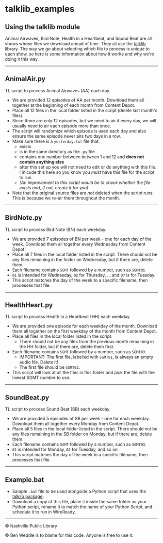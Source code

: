 # talklib_examples 
## Using the talklib module

Animal Airwaves, Bird Note, Health in a Heartbeat, and Sound Beat are all shows whose files we download ahead of time. They all use the [talklib](https://github.com/talkinglibrary/talklib) library. The way we go about selecting which file to process is unique to each show, so here is some information about how it works and why we're doing it this way.

----

## AnimalAir.py

TL script to process Animal Airwaves (AA) each day.
- We are provided 12 episodes of AA per month. Download them all together at the beginning of each month from Content Depot.
- Place all 12 files in the local folder listed in the script (delete last month's files).
- Since there are only 12 episodes, but we need to air it every day, we will usually need to air each episode more than once.
- The script will randomize which episode is used each day and also ensure the same episode never airs two days in a row.
- Make sure there is a  `yesterday.txt` file that: 
    - exists
    - is in the same directory as the `.py` file
    - contains one number between between 1 and 12 and **does not contain anything else**
    - after this set up you will not need to edit or do anything with this file. I inlcude this here so you know you *must* have this file for the script to run. 
    - *(An improvement to this script would be to check whether the file exists and, if not, create it for you)*
- Note that the original source files are *not* deleted when the script runs. This is because we re-air them throughout the month.

----
## BirdNote.py

TL script to process Bird Note (BN) each weekday.
- We are provided 7 episodes of BN per week - one for each day of the week. Download them all together every Wednesday from Content Depot.
- Place all 7 files in the local folder listed in the script. There should not be any files remaining in the folder on Wednesday, but if there are, delete them.
- Each filename contains `SGMT` followed by a number, such as `SGMT05`.
 - `01` is intended for Wednesday, `02` for Thursday, ... and `07` is for Tuesday.
 - This script matches the day of the week to a specific filename, then processes that file.

----
## HealthHeart.py

TL script to process Health in a Heartbeat (HH) each weekday.
- We are provided one episode for each weekday of the month. Download them all together on the first weekday of the month from Content Depot.
- Place all files in the local folder listed in the script.     
    - There should not be any files from the previous month remaining in the HH folder, but if there are, delete them first.
- Each filename contains `SGMT` followed by a number, such as `SGMT03`.
    - IMPORTANT: The first file, labelled with `SGMT01`, is always an empty audio file. Delete it!
    - The first file should be `SGMT02`.
- This script will look at all the files in this folder and pick the file with the lowest SGMT number to use.
----
## SoundBeat.py

TL script to process Sound Beat (SB) each weekday.
- We are provided 5 episodes of SB per week - one for each weekday. Download them all together every Monday from Content Depot.
- Place all 5 files in the local folder listed in the script. There should not be any files remaining in the SB folder on Monday, but if there are, delete them.
- Each filename contains `SGMT` followed by a number, such as `SGMT03`.
 - `01` is intended for Monday, `02` for Tuesday, and so on.
 - This script matches the day of the week to a specific filename, then processes that file.

----
## Example.bat
- Sample `.bat` file to be used alongside a Python script that uses the [talklib package](https://github.com/talkinglibrary/talklib).
- Download a copy of this file, place it inside the same folder as your Python script, rename it to match the name of your Python Script, and schedule it to run in WireReady.
-----
© Nashville Public Library

© Ben Weddle is to blame for this code. Anyone is free to use it.